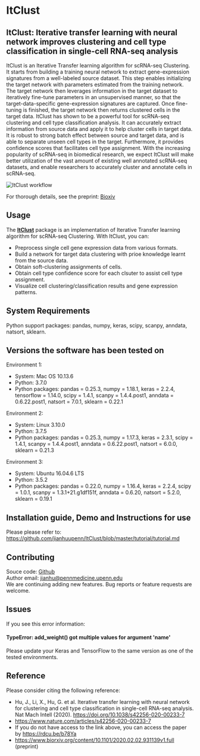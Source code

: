 # ItClust

## ItClust: Iterative transfer learning with neural network improves clustering and cell type classification in single-cell RNA-seq analysis
ItClust is an Iterative Transfer learning algorithm for scRNA-seq Clustering. It starts from building a training neural network to extract gene-expression signatures from a well-labeled source dataset. This step enables initializing the target network with parameters estimated from the training network. The target network then leverages information in the target dataset to iteratively fine-tune parameters in an unsupervised manner, so that the target-data-specific gene-expression signatures are captured. Once fine-tuning is finished, the target network then returns clustered cells in the target data.
ItClust has shown to be a powerful tool for scRNA-seq clustering and cell type classification analysis. It can accurately extract information from source data and apply it to help cluster cells in target data. It is robust to strong batch effect between source and target data, and is able to separate unseen cell types in the target. Furthermore, it provides confidence scores that facilitates cell type assignment. With the increasing popularity of scRNA-seq in biomedical research, we expect ItClust will make better utilization of the vast amount of existing well annotated scRNA-seq datasets, and enable researchers to accurately cluster and annotate cells in scRNA-seq.

![ItClust workflow](docs/asserts/images/workflow.jpg)

For thorough details, see the preprint: [Bioxiv]()
<br>

## Usage

The [**ItClust**](https://github.com/jianhuupenn/ItClust) package is an implementation of Iterative Transfer learning algorithm for scRNA-seq Clustering. With ItClust, you can:

- Preprocess single cell gene expression data from various formats.
- Build a network for target data clustering with prioe knowledge learnt from the source data.
- Obtain soft-clustering assignments of cells.
- Obtain cell type confidence score for each clsuter to assist cell type assignment.
- Visualize cell clustering/classification results and gene expression patterns.

## System Requirements
Python support packages: pandas, numpy, keras, scipy, scanpy, anndata, natsort, sklearn.

## Versions the software has been tested on
Environment 1:
- System: Mac OS 10.13.6
- Python: 3.7.0
- Python packages: pandas = 0.25.3, numpy = 1.18.1, keras = 2.2.4, tensorflow = 1.14.0, scipy = 1.4.1, scanpy = 1.4.4.post1, anndata = 0.6.22.post1, natsort = 7.0.1, sklearn = 0.22.1

Environment 2:
- System: Linux 3.10.0
- Python: 3.7.5
- Python packages: pandas = 0.25.3, numpy = 1.17.3, keras = 2.3.1, scipy = 1.4.1, scanpy = 1.4.4.post1, anndata = 0.6.22.post1, natsort = 6.0.0, sklearn = 0.21.3

Environment 3:
- System: Ubuntu 16.04.6 LTS
- Python: 3.5.2
- Python packages: pandas = 0.22.0, numpy = 1.16.4, keras = 2.2.4, scipy = 1.0.1, scanpy = 1.3.1+21.g1df151f, anndata = 0.6.20, natsort = 5.2.0, sklearn = 0.19.1

## Installation guide, Demo and Instructions for use
Please please refer to: https://github.com/jianhuupenn/ItClust/blob/master/tutorial/tutorial.md


## Contributing

Souce code: [Github](https://github.com/jianhuupenn/ItClust)  
Author email: jianhu@pennmedicine.upenn.edu
<br>
We are continuing adding new features. Bug reports or feature requests are welcome.
<br>

## Issues

If you see this error information: 
#### TypeError: add_weight() got multiple values for argument 'name'
Please update your Keras and TensorFlow to the same version as one of the tested environments.

## Reference

Please consider citing the following reference:
- Hu, J., Li, X., Hu, G. et al. Iterative transfer learning with neural network for clustering and cell type classification in single-cell RNA-seq analysis. Nat Mach Intell (2020). https://doi.org/10.1038/s42256-020-00233-7
- https://www.nature.com/articles/s42256-020-00233-7
- If you do not have access to the link above, you can access the paper by https://rdcu.be/b78Ya
- https://www.biorxiv.org/content/10.1101/2020.02.02.931139v1.full (preprint)
